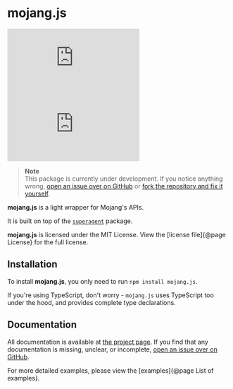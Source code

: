 # mojang.js
![npm](https://img.shields.io/npm/v/mojang.js?style=flat-square) ![GitHub](https://img.shields.io/github/license/tecc/mojang.js?style=flat-square)

> **Note**<br>
> This package is currently under development.
> If you notice anything wrong, [open an issue over on GitHub](https://github.com/tecc/mojang.js/issues) or [fork the repository and fix it yourself](https://github.com/tecc/mojang.js).

**mojang.js** is a light wrapper for Mojang's APIs.

It is built on top of the [`superagent`](https://npmjs.com/package/superagent) package.

**mojang.js** is licensed under the MIT License.
View the [license file]{@page License} for the full license.

## Installation

To install **mojang.js**, you only need to run `npm install mojang.js`.

If you're using TypeScript, don't worry - `mojang.js` uses TypeScript too under the hood, and provides complete type declarations.

## Documentation

All documentation is available at [the project page](https://tecc.me/mojang.js). 
If you find that any documentation is missing, unclear, or incomplete, [open an issue over on GitHub](https://github.com/tecc/mojang.js/issues).

For more detailed examples, please view the [examples]{@page List of examples}.